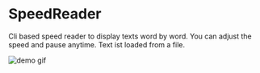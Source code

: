 # SpeedReader

Cli based speed reader to display texts word by word. You can adjust the speed and pause anytime. Text ist loaded from a file.

![demo gif](https://user-images.githubusercontent.com/9058095/112075072-0881e900-8b78-11eb-93e8-50a22988f7e1.gif)
